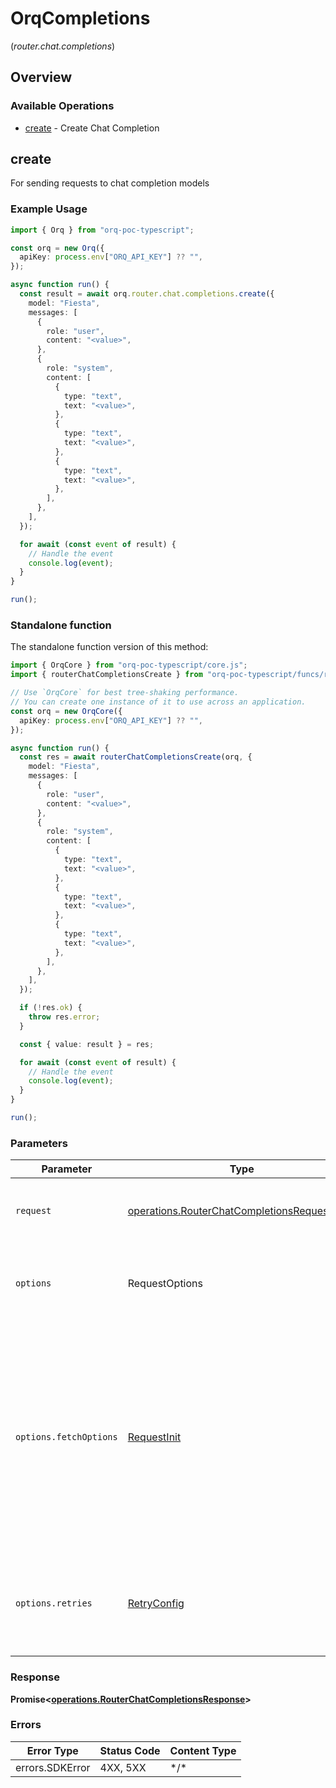 # OrqCompletions
(*router.chat.completions*)

## Overview

### Available Operations

* [create](#create) - Create Chat Completion

## create

For sending requests to chat completion models

### Example Usage

```typescript
import { Orq } from "orq-poc-typescript";

const orq = new Orq({
  apiKey: process.env["ORQ_API_KEY"] ?? "",
});

async function run() {
  const result = await orq.router.chat.completions.create({
    model: "Fiesta",
    messages: [
      {
        role: "user",
        content: "<value>",
      },
      {
        role: "system",
        content: [
          {
            type: "text",
            text: "<value>",
          },
          {
            type: "text",
            text: "<value>",
          },
          {
            type: "text",
            text: "<value>",
          },
        ],
      },
    ],
  });

  for await (const event of result) {
    // Handle the event
    console.log(event);
  }
}

run();
```

### Standalone function

The standalone function version of this method:

```typescript
import { OrqCore } from "orq-poc-typescript/core.js";
import { routerChatCompletionsCreate } from "orq-poc-typescript/funcs/routerChatCompletionsCreate.js";

// Use `OrqCore` for best tree-shaking performance.
// You can create one instance of it to use across an application.
const orq = new OrqCore({
  apiKey: process.env["ORQ_API_KEY"] ?? "",
});

async function run() {
  const res = await routerChatCompletionsCreate(orq, {
    model: "Fiesta",
    messages: [
      {
        role: "user",
        content: "<value>",
      },
      {
        role: "system",
        content: [
          {
            type: "text",
            text: "<value>",
          },
          {
            type: "text",
            text: "<value>",
          },
          {
            type: "text",
            text: "<value>",
          },
        ],
      },
    ],
  });

  if (!res.ok) {
    throw res.error;
  }

  const { value: result } = res;

  for await (const event of result) {
    // Handle the event
    console.log(event);
  }
}

run();
```

### Parameters

| Parameter                                                                                                                                                                      | Type                                                                                                                                                                           | Required                                                                                                                                                                       | Description                                                                                                                                                                    |
| ------------------------------------------------------------------------------------------------------------------------------------------------------------------------------ | ------------------------------------------------------------------------------------------------------------------------------------------------------------------------------ | ------------------------------------------------------------------------------------------------------------------------------------------------------------------------------ | ------------------------------------------------------------------------------------------------------------------------------------------------------------------------------ |
| `request`                                                                                                                                                                      | [operations.RouterChatCompletionsRequestBody](../../models/operations/routerchatcompletionsrequestbody.md)                                                                     | :heavy_check_mark:                                                                                                                                                             | The request object to use for the request.                                                                                                                                     |
| `options`                                                                                                                                                                      | RequestOptions                                                                                                                                                                 | :heavy_minus_sign:                                                                                                                                                             | Used to set various options for making HTTP requests.                                                                                                                          |
| `options.fetchOptions`                                                                                                                                                         | [RequestInit](https://developer.mozilla.org/en-US/docs/Web/API/Request/Request#options)                                                                                        | :heavy_minus_sign:                                                                                                                                                             | Options that are passed to the underlying HTTP request. This can be used to inject extra headers for examples. All `Request` options, except `method` and `body`, are allowed. |
| `options.retries`                                                                                                                                                              | [RetryConfig](../../lib/utils/retryconfig.md)                                                                                                                                  | :heavy_minus_sign:                                                                                                                                                             | Enables retrying HTTP requests under certain failure conditions.                                                                                                               |

### Response

**Promise\<[operations.RouterChatCompletionsResponse](../../models/operations/routerchatcompletionsresponse.md)\>**

### Errors

| Error Type      | Status Code     | Content Type    |
| --------------- | --------------- | --------------- |
| errors.SDKError | 4XX, 5XX        | \*/\*           |